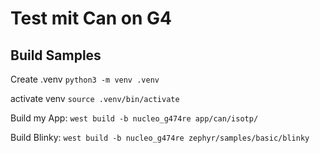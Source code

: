 # Test mit Can on  G4 

## Build Samples
Create .venv
```python3 -m venv .venv```

activate venv
```source .venv/bin/activate```

Build my App:
```west build -b nucleo_g474re app/can/isotp/ ```


Build Blinky:
```west build -b nucleo_g474re zephyr/samples/basic/blinky ```

